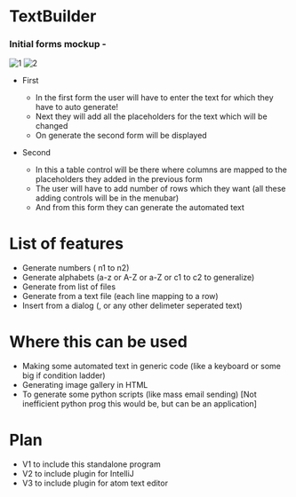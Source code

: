 # TextBuilder


### Initial forms mockup - 
![1](https://cloud.githubusercontent.com/assets/12700799/23243732/e0394694-f9a6-11e6-89e1-ddca31a682b8.jpg)
![2](https://cloud.githubusercontent.com/assets/12700799/23243733/e03df716-f9a6-11e6-9fe4-a10447116f5a.jpg)

* First
  * In the first form the user will have to enter the text for which they have to auto generate!
  * Next they will add all the placeholders for the text which will be changed
  * On generate the second form will be displayed
  
* Second
  * In this a table control will be there where columns are mapped to the placeholders they added in the previous form
  * The user will have to add number of rows which they want (all these adding controls will be in the menubar) 
  * And from this form they can generate the automated text


# List of features

* Generate numbers ( n1 to n2) 
* Generate alphabets (a-z or A-Z or a-Z or c1 to c2 to generalize)  
* Generate from list of files
* Generate from a text file (each line mapping to a row) 
* Insert from a dialog (, or any other delimeter seperated text)


# Where this can be used

* Making some automated text in generic code (like a keyboard or some big if condition ladder)
* Generating image gallery in HTML
* To generate some python scripts (like mass email sending) [Not inefficient python prog this would be, but can be an application]

# Plan 

* V1 to include this standalone program 
* V2 to include plugin for IntelliJ
* V3 to include plugin for atom text editor

